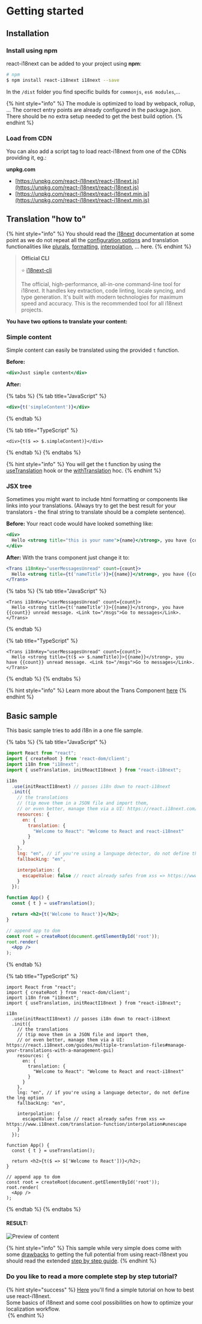 # Getting started

## Installation

### Install using npm

react-i18next can be added to your project using **npm**:

```bash
# npm
$ npm install react-i18next i18next --save
```

In the `/dist` folder you find specific builds for `commonjs`, `es6 modules`,...

{% hint style="info" %}
The module is optimized to load by webpack, rollup, ... The correct entry points are already configured in the package.json. There should be no extra setup needed to get the best build option.
{% endhint %}

### Load from CDN

You can also add a script tag to load react-i18next from one of the CDNs providing it, eg.:

**unpkg.com**

* [https://unpkg.com/react-i18next/react-i18next.js](https://unpkg.com/react-i18next/react-i18next.js)
* [https://unpkg.com/react-i18next/react-i18next.min.js](https://unpkg.com/react-i18next/react-i18next.min.js)

## Translation "how to"

{% hint style="info" %}
You should read the [i18next](https://www.i18next.com) documentation at some point as we do not repeat all the [configuration options](https://www.i18next.com/overview/configuration-options) and translation functionalities like [plurals](https://www.i18next.com/translation-function/plurals), [formatting](https://www.i18next.com/translation-function/formatting), [interpolation](https://www.i18next.com/translation-function/interpolation), ... here.
{% endhint %}

> **Official CLI**
>
> ⭐ [i18next-cli](https://github.com/i18next/i18next-cli)
>
> The official, high-performance, all-in-one command-line tool for i18next. It handles key extraction, code linting, locale syncing, and type generation. It's built with modern technologies for maximum speed and accuracy. This is the recommended tool for all i18next projects.

**You have two options to translate your content:**

### Simple content

Simple content can easily be translated using the provided `t` function.

**Before:**

```jsx
<div>Just simple content</div>
```

**After:**

{% tabs %}
{% tab title="JavaScript" %}
```jsx
<div>{t('simpleContent')}</div>
```
{% endtab %}

{% tab title="TypeScript" %}
```tsx
<div>{t($ => $.simpleContent)}</div>
```
{% endtab %}
{% endtabs %}

{% hint style="info" %}
You will get the t function by using the [useTranslation](latest/usetranslation-hook.md) hook or the [withTranslation](latest/withtranslation-hoc.md) hoc.
{% endhint %}

### JSX tree

Sometimes you might want to include html formatting or components like links into your translations. (Always try to get the best result for your translators - the final string to translate should be a complete sentence).

**Before:** Your react code would have looked something like:

```jsx
<div>
  Hello <strong title="this is your name">{name}</strong>, you have {count} unread message(s). <Link to="/msgs">Go to messages</Link>.
</div>
```

**After:** With the trans component just change it to:

```jsx
<Trans i18nKey="userMessagesUnread" count={count}>
  Hello <strong title={t('nameTitle')}>{{name}}</strong>, you have {{count}} unread message. <Link to="/msgs">Go to messages</Link>.
</Trans>
```

{% tabs %}
{% tab title="JavaScript" %}
```
<Trans i18nKey="userMessagesUnread" count={count}>
  Hello <strong title={t('nameTitle')}>{{name}}</strong>, you have {{count}} unread message. <Link to="/msgs">Go to messages</Link>.
</Trans>
```
{% endtab %}

{% tab title="TypeScript" %}
```
<Trans i18nKey="userMessagesUnread" count={count}>
  Hello <strong title={t($ => $.nameTitle)}>{{name}}</strong>, you have {{count}} unread message. <Link to="/msgs">Go to messages</Link>.
</Trans>
```
{% endtab %}
{% endtabs %}

{% hint style="info" %}
Learn more about the Trans Component [here](latest/trans-component.md)
{% endhint %}

## Basic sample

This basic sample tries to add i18n in a one file sample.

{% tabs %}
{% tab title="JavaScript" %}
```jsx
import React from "react";
import { createRoot } from 'react-dom/client';
import i18n from "i18next";
import { useTranslation, initReactI18next } from "react-i18next";

i18n
  .use(initReactI18next) // passes i18n down to react-i18next
  .init({
    // the translations
    // (tip move them in a JSON file and import them,
    // or even better, manage them via a UI: https://react.i18next.com/guides/multiple-translation-files#manage-your-translations-with-a-management-gui)
    resources: {
      en: {
        translation: {
          "Welcome to React": "Welcome to React and react-i18next"
        }
      }
    },
    lng: "en", // if you're using a language detector, do not define the lng option
    fallbackLng: "en",

    interpolation: {
      escapeValue: false // react already safes from xss => https://www.i18next.com/translation-function/interpolation#unescape
    }
  });

function App() {
  const { t } = useTranslation();

  return <h2>{t('Welcome to React')}</h2>;
}

// append app to dom
const root = createRoot(document.getElementById('root'));
root.render(
  <App />
);
```
{% endtab %}

{% tab title="TypeScript" %}
```tsx
import React from "react";
import { createRoot } from 'react-dom/client';
import i18n from "i18next";
import { useTranslation, initReactI18next } from "react-i18next";

i18n
  .use(initReactI18next) // passes i18n down to react-i18next
  .init({
    // the translations
    // (tip move them in a JSON file and import them,
    // or even better, manage them via a UI: https://react.i18next.com/guides/multiple-translation-files#manage-your-translations-with-a-management-gui)
    resources: {
      en: {
        translation: {
          "Welcome to React": "Welcome to React and react-i18next"
        }
      }
    },
    lng: "en", // if you're using a language detector, do not define the lng option
    fallbackLng: "en",

    interpolation: {
      escapeValue: false // react already safes from xss => https://www.i18next.com/translation-function/interpolation#unescape
    }
  });

function App() {
  const { t } = useTranslation();

  return <h2>{t($ => $['Welcome to React'])}</h2>;
}

// append app to dom
const root = createRoot(document.getElementById('root'));
root.render(
  <App />
);
```
{% endtab %}
{% endtabs %}

#### RESULT:

![Preview of content](<.gitbook/assets/Screen Shot 2018-09-30 at 16.58.18 (1).png>)

{% hint style="info" %}
This sample while very simple does come with some [drawbacks](guides/the-drawbacks-of-other-i18n-solutions.md) to getting the full potential from using react-i18next you should read the extended [step by step guide](latest/using-with-hooks.md).
{% endhint %}

### Do you like to read a more complete step by step tutorial?

{% hint style="success" %}
[Here](https://locize.com/blog/react-i18next/) you'll find a simple tutorial on how to best use react-i18next.\
Some basics of i18next and some cool possibilities on how to optimize your localization workflow.[\
<img src=".gitbook/assets/title width (1).jpg" alt="" data-size="original">](https://locize.com/blog/react-i18next/)
{% endhint %}
